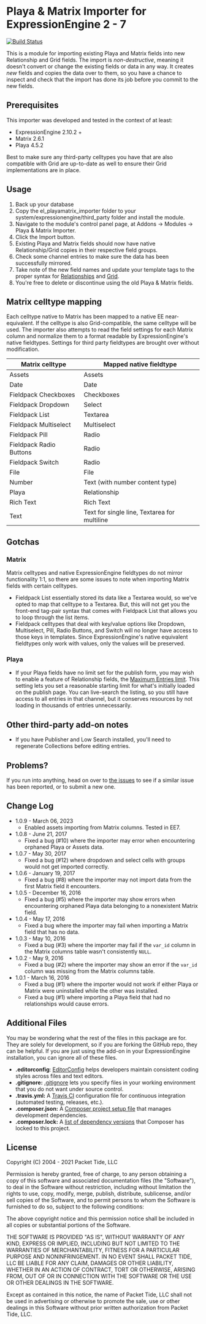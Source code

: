 # Playa & Matrix Importer for ExpressionEngine 2 - 7

[![Build Status](https://travis-ci.org/EllisLab/PlayaMatrixImporter.svg?branch=master)](https://travis-ci.org/EllisLab/PlayaMatrixImporter)

This is a module for importing existing Playa and Matrix fields into new Relationship and Grid fields. The import is *non-destructive*, meaning it doesn't convert or change the existing fields or data in any way. It creates _new_ fields and copies the data over to them, so you have a chance to inspect and check that the import has done its job before you commit to the new fields.

## Prerequisites

This importer was developed and tested in the context of at least:

* ExpressionEngine 2.10.2 +
* Matrix 2.6.1
* Playa 4.5.2

Best to make sure any third-party celltypes you have that are also compatible with Grid are up-to-date as well to ensure their Grid implementations are in place.

## Usage

1. Back up your database
2. Copy the el_playamatrix_importer folder to your system/expressionengine/third_party folder and install the module.
3. Navigate to the module's control panel page, at Addons -> Modules -> Playa & Matrix Importer.
4. Click the Import button.
5. Existing Playa and Matrix fields should now have native Relationship/Grid copies in their respective field groups.
6. Check some channel entries to make sure the data has been successfully mirrored.
7. Take note of the new field names and update your template tags to the proper syntax for [Relationships](https://docs.expressionengine.com/latest/fieldtypes/relationships.html#template-tags) and [Grid](https://docs.expressionengine.com/latest/fieldtypes/grid.html#template-tags).
8. You're free to delete or discontinue using the old Playa & Matrix fields.

## Matrix celltype mapping

Each celltype native to Matrix has been mapped to a native EE near-equivalent. If the celltype is also Grid-compatible, the same celltype will be used. The importer also attempts to read the field settings for each Matrix column and normalize them to a format readable by ExpressionEngine's native fieldtypes. Settings for third party fieldtypes are brought over without modification.

| Matrix celltype         | Mapped native fieldtype                      |
| ----------------------- | -------------------------------------------- |
| Assets                  | Assets                                         |
| Date                    | Date                                         |
| Fieldpack Checkboxes    | Checkboxes                                   |
| Fieldpack Dropdown      | Select                                       |
| Fieldpack List          | Textarea                                     |
| Fieldpack Multiselect   | Multiselect                                  |
| Fieldpack Pill          | Radio                                        |
| Fieldpack Radio Buttons | Radio                                        |
| Fieldpack Switch        | Radio                                        |
| File                    | File                                         |
| Number                  | Text (with number content type)              |
| Playa                   | Relationship                                 |
| Rich Text               | Rich Text                                    |
| Text                    | Text for single line, Textarea for multiline |

## Gotchas

### Matrix

Matrix celltypes and native ExpressionEngine fieldtypes do not mirror functionality 1:1, so there are some issues to note when importing Matrix fields with certain celltypes.

* Fieldpack List essentially stored its data like a Textarea would, so we've opted to map that celltype to a Textarea. But, this will not get you the front-end tag-pair syntax that comes with Fieldpack List that allows you to loop through the list items.
* Fieldpack celltypes that deal with key/value options like Dropdown, Multiselect, Pill, Radio Buttons, and Switch will no longer have access to those keys in templates. Since ExpressionEngine's native equivalent fieldtypes only work with values, only the values will be preserved.

### Playa

* If your Playa fields have no limit set for the publish form, you may wish to enable a feature of Relationship fields, the [Maximum Entries limit](https://docs.expressionengine.com/latest/fieldtypes/relationships.html#maximum-entries). This setting lets you set a reasonable starting limit for what's initially loaded on the publish page. You can live-search the listing, so you still have access to all entries in that channel, but it conserves resources by not loading in thousands of entries unnecessarily.

## Other third-party add-on notes

* If you have Publisher and Low Search installed, you'll need to regenerate Collections before editing entries.

## Problems?

If you run into anything, head on over to [the issues](https://github.com/EllisLab/PlayaMatrixImporter/issues) to see if a similar issue has been reported, or to submit a new one.

## Change Log

- 1.0.9 - March 06, 2023
    - Enabled assets importing from Matrix columns. Tested in EE7.
- 1.0.8 - June 21, 2017
    - Fixed a bug (#10) where the importer may error when encountering orphaned Playa or Assets data.
- 1.0.7 - May 30, 2017
    - Fixed a bug (#12) where dropdown and select cells with groups would not get imported correctly.
- 1.0.6 - January 19, 2017
    - Fixed a bug (#8) where the importer may not import data from the first Matrix field it encounters.
- 1.0.5 - December 16, 2016
    - Fixed a bug (#5) where the importer may show errors when encountering orphaned Playa data belonging to a nonexistent Matrix field.
- 1.0.4 - May 17, 2016
    - Fixed a bug where the importer may fail when importing a Matrix field that has no data.
- 1.0.3 - May 10, 2016
    - Fixed a bug (#3) where the importer may fail if the `var_id` column in the Matrix columns table wasn't consistently `NULL`.
- 1.0.2 - May 9, 2016
    - Fixed a bug (#2) where the importer may show an error if the `var_id` column was missing from the Matrix columns table.
- 1.0.1 - March 16, 2016
    - Fixed a bug (#1) where the importer would not work if either Playa or Matrix were uninstalled while the other was installed.
    - Fixed a bug (#1) where importing a Playa field that had no relationships would cause errors.

## Additional Files

You may be wondering what the rest of the files in this package are for. They are solely for development, so if you are forking the GitHub repo, they can be helpful. If you are just using the add-on in your ExpressionEngine installation, you can ignore all of these files.

- **.editorconfig**: [EditorConfig](http://editorconfig.org) helps developers maintain consistent coding styles across files and text editors.
- **.gitignore:** [.gitignore](https://git-scm.com/docs/gitignore) lets you specify files in your working environment that you do not want under source control.
- **.travis.yml:** A [Travis CI](https://travis-ci.org) configuration file for continuous integration (automated testing, releases, etc.).
- **.composer.json:** A [Composer project setup file](https://getcomposer.org/doc/01-basic-usage.md) that manages development dependencies.
- **.composer.lock:** A [list of dependency versions](https://getcomposer.org/doc/01-basic-usage.md#composer-lock-the-lock-file) that Composer has locked to this project.

## License

Copyright (C) 2004 - 2021 Packet Tide, LLC

Permission is hereby granted, free of charge, to any person obtaining a copy of this software and associated documentation files (the "Software"), to deal in the Software without restriction, including without limitation the rights to use, copy, modify, merge, publish, distribute, sublicense, and/or sell copies of the Software, and to permit persons to whom the Software is furnished to do so, subject to the following conditions:

The above copyright notice and this permission notice shall be included in all copies or substantial portions of the Software.

THE SOFTWARE IS PROVIDED "AS IS", WITHOUT WARRANTY OF ANY KIND, EXPRESS OR IMPLIED, INCLUDING BUT NOT LIMITED TO THE WARRANTIES OF MERCHANTABILITY, FITNESS FOR A PARTICULAR PURPOSE AND NONINFRINGEMENT. IN NO EVENT SHALL PACKET TIDE, LLC BE LIABLE FOR ANY CLAIM, DAMAGES OR OTHER LIABILITY, WHETHER IN AN ACTION OF CONTRACT, TORT OR OTHERWISE, ARISING FROM, OUT OF OR IN CONNECTION WITH THE SOFTWARE OR THE USE OR OTHER DEALINGS IN THE SOFTWARE.

Except as contained in this notice, the name of Packet Tide, LLC shall not be used in advertising or otherwise to promote the sale, use or other dealings in this Software without prior written authorization from Packet Tide, LLC.

